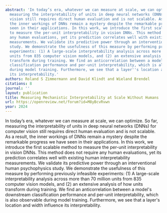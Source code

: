 ```yaml
---
abstract: 'In today’s era, whatever we can measure at scale, we can optimize. So far,
  measuring the interpretability of units in deep neural networks (DNNs) for computer
  vision still requires direct human evaluation and is not scalable. As a result,
  the inner workings of DNNs remain a mystery despite the remarkable progress we have
  seen in their applications. In this work, we introduce the first scalable method
  to measure the per-unit interpretability in vision DNNs. This method does not require
  any human evaluations, yet its prediction correlates well with existing human interpretability
  measurements. We validate its predictive power through an interventional human psychophysics
  study. We demonstrate the usefulness of this measure by performing previously infeasible
  experiments: (1) A large-scale interpretability analysis across more than 70 million
  units from 835 computer vision models, and (2) an extensive analysis of how units
  transform during training. We find an anticorrelation between a model''s downstream
  classification performance and per-unit interpretability, which is also observable
  during model training. Furthermore, we see that a layer''s location and width influence
  its interpretability.'
authors: Roland S Zimmermann and David Klindt and Wieland Brendel
citations: 8
journal: ''
layout: publication
title: Measuring Mechanistic Interpretability at Scale Without Humans
url: https://openreview.net/forum?id=M8yBcvRvwn
year: 2024
---
```


In today’s era, whatever we can measure at scale, we can optimize. So far, measuring the interpretability of units in deep neural networks (DNNs) for computer vision still requires direct human evaluation and is not scalable. As a result, the inner workings of DNNs remain a mystery despite the remarkable progress we have seen in their applications. In this work, we introduce the first scalable method to measure the per-unit interpretability in vision DNNs. This method does not require any human evaluations, yet its prediction correlates well with existing human interpretability measurements. We validate its predictive power through an interventional human psychophysics study. We demonstrate the usefulness of this measure by performing previously infeasible experiments: (1) A large-scale interpretability analysis across more than 70 million units from 835 computer vision models, and (2) an extensive analysis of how units transform during training. We find an anticorrelation between a model's downstream classification performance and per-unit interpretability, which is also observable during model training. Furthermore, we see that a layer's location and width influence its interpretability.
